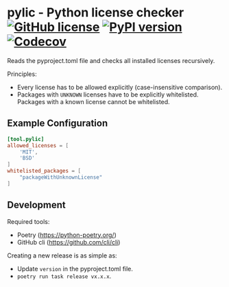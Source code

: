 # pylic - Python license checker [![GitHub license](https://img.shields.io/badge/license-MIT-blue.svg)](https://github.com/sandrochuber/pylic/blob/main/LICENSE) [![PyPI version](https://badge.fury.io/py/pylic.svg)](https://badge.fury.io/py/pylic/) [![Codecov](https://codecov.io/gh/sandrochuber/pylic//branch/main/graph/badge.svg)](https://codecov.io/gh/sandrochuber/pylic/)

Reads the pyproject.toml file and checks all installed licenses recursively.

Principles:
- Every license has to be allowed explicitly (case-insensitive comparison).
- Packages with `UNKNOWN` licenses have to be explicitly whitelisted. Packages with a known license cannot be whitelisted.

## Example Configuration

```pyproject.toml
[tool.pylic]
allowed_licenses = [
    'MIT',
    'BSD'
]
whitelisted_packages = [
    "packageWithUnknownLicense"
]
```

## Development

Required tools:
- Poetry (https://python-poetry.org/)
- GitHub cli (https://github.com/cli/cli)

Creating a new release is as simple as:
- Update `version` in the pyproject.toml file.
- `poetry run task release vx.x.x`.
